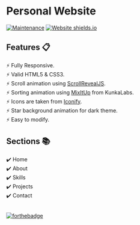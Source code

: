 # Personal Website

[![Maintenance](https://img.shields.io/badge/Maintained-Yes-green.svg)](https://github.com/muqriqawiem/muqriqawiem.github.io/commits/main)
[![Website shields.io](https://img.shields.io/badge/Website-Up-yellow)](http://muqriqawiem.github.io/)

## Features 📋
⚡️ Fully Responsive.\
⚡️ Valid HTML5 & CSS3.\
⚡️ Scroll animation using <a href="https://scrollrevealjs.org/">ScrollRevealJS</a>.</br>
⚡️ Sorting animation using <a href="https://www.kunkalabs.com/mixitup/">MixItUp</a> from KunkaLabs.</br>
⚡️ Icons are taken from <a href="https://iconify.design/">Iconify</a>.</br>
⚡️ Star background animation for dark theme.\
⚡️ Easy to modify.

## Sections 📚
✔️ Home\
✔️ About\
✔️ Skills \
✔️ Projects \
✔️ Contact

  <br/>[![forthebadge](https://forthebadge.com/images/badges/check-it-out.svg)](https://muqriqawiem.github.io/)
